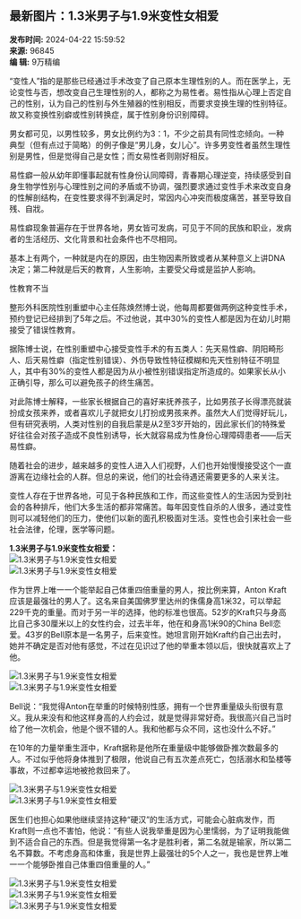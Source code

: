 ## 最新图片：1.3米男子与1.9米变性女相爱

**发布时间:** 2024-04-22 15:59:52  
**来源:** 96845  
**编 辑:** 9万精编  

“变性人”指的是那些已经通过手术改变了自己原本生理性别的人。而在医学上，无论变性与否，想改变自己生理性别的人，都称之为易性者。易性指从心理上否定自己的性别，认为自己的性别与外生殖器的性别相反，而要求变换生理的性别特征。故又称变换性别癖或性别转换症，属于性别身份识别障碍。

男女都可见，以男性较多，男女比例约为3：1，不少之前具有同性恋倾向。一种典型（但有点过于简略）的例子像是“男儿身，女儿心”。许多男变性者虽然生理性别是男性，但是觉得自己是女性；而女易性者则刚好相反。

易性癖一般从幼年即懂事起就有性身份认同障碍，青春期心理逆变，持续感受到自身生物学性别与心理性别之间的矛盾或不协调，强烈要求通过变性手术来改变自身的性解剖结构，在变性要求得不到满足时，常因内心冲突而极度痛苦，甚至导致自残、自戕。

易性癖现象普遍存在于世界各地，男女皆可发病，可见于不同的民族和职业，发病者的生活经历、文化背景和社会条件也不尽相同。

基本上有两个，一种就是内在的原因，由生物因素所致或者从某种意义上讲DNA决定；第二种就是后天的教育，人生影响，主要受父母或是监护人影响。

性教育不当

整形外科医院性别重塑中心主任陈焕然博士说，他每周都要做两例这种变性手术，预约登记已经排到了5年之后。不过他说，其中30%的变性人都是因为在幼儿时期接受了错误性教育。

据陈博士说，在性别重塑中心接受变性手术的有五类人：先天易性癖、阴阳畸形人、后天易性癖（指定性别错误）、外伤导致性特征模糊和先天性别特征不明显人，其中有30%的变性人都是因为从小被性别错误指定所造成的。如果家长从小正确引导，那么可以避免孩子的终生痛苦。

对此陈博士解释，一些家长根据自己的喜好来抚养孩子，比如男孩子长得漂亮就装扮成女孩来养，或者喜欢儿子就把女儿打扮成男孩来养。虽然大人们觉得好玩儿，但有研究表明，人类对性别的自我启蒙是从2至3岁开始的，因此家长们的特殊爱好往往会对孩子造成不良性别诱导，长大就容易成为性身份心理障碍患者——后天易性癖。

随着社会的进步，越来越多的变性人进入人们视野，人们也开始慢慢接受这个一直游离在边缘社会的人群。但总的来说，他们的社会待遇还需要更多的人来关注。

变性人存在于世界各地，可见于各种民族和工作，而这些变性人的生活因为受到社会的各种排斥，他们大多生活的都非常痛苦。每年因变性自杀的人很多，通过变性则可以减轻他们的压力，使他们以新的面孔积极面对生活。变性也会引来社会一些社会法律，伦理，医学等问题。 

**1.3米男子与1.9米变性女相爱：**  
![1.3米男子与1.9米变性女相爱](/uploads/picture/092R221G-0.jpg)  
![1.3米男子与1.9米变性女相爱](/uploads/picture/092R22Z1-1.jpg)  

作为世界上唯一一个能举起自己体重四倍重量的男人，按比例来算，Anton Kraft应该是最强壮的男人了。这名来自美国佛罗里达州的侏儒身高1米32，可以举起229千克的重量。而对于另一半的选择，他的标准也很高。52岁的Kraft只与身高比自己多30厘米以上的女性约会，过去半年，他在和身高1米90的China Bell恋爱。43岁的Bell原本是一名男子，后来变性。她坦言刚开始Kraft约自己出去时，她并不确定是否对他有感觉，不过在见识过了他的举重本领以后，很快就喜欢上了他。  

![1.3米男子与1.9米变性女相爱](/uploads/picture/092R25415-2.jpg)  
![1.3米男子与1.9米变性女相爱](/uploads/picture/092R22U0-3.jpg)  

Bell说：“我觉得Anton在举重的时候特别性感，拥有一个世界重量级头衔很有意义。我从来没有和他这样身高的人约会过，就是觉得非常好奇。我很高兴自己当时给了他一次机会，他是个很不错的人。我和他都与众不同，这也没什么不好。” 

在10年的力量举重生涯中，Kraft据称是他所在重量级中能够做卧推次数最多的人。不过似乎他将身体推到了极限，他说自己有五次差点死亡，包括溺水和坠楼等事故，不过都幸运地被抢救回来了。  

![1.3米男子与1.9米变性女相爱](/uploads/picture/092R251I-4.jpg)  
![1.3米男子与1.9米变性女相爱](/uploads/picture/092R22Q9-5.jpg)  

医生们也担心如果他继续坚持这种“硬汉”的生活方式，可能会心脏病发作，而Kraft则一点也不害怕，他说：“有些人说我举重是因为心里懦弱，为了证明我能做到不适合自己的东西。但是我觉得第一名才是胜利者，第二名就是输家，所以第二名不算数。不考虑身高和体重，我是世界上最强壮的5个人之一，我也是世界上唯一一个能够卧推自己体重四倍重量的人。”  

![1.3米男子与1.9米变性女相爱](/uploads/picture/092R21457-6.jpg)  
![1.3米男子与1.9米变性女相爱](/uploads/picture/092R234F-7.jpg)  
![1.3米男子与1.9米变性女相爱](/uploads/picture/092R26220-8.jpg)  